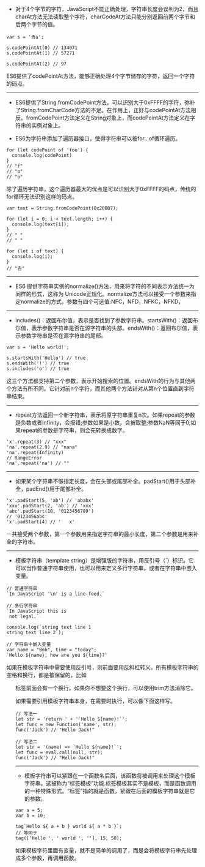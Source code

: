 - 对于4个字节的字符，JavaScript不能正确处理，字符串长度会误判为2，而且charAt方法无法读取整个字符，charCodeAt方法只能分别返回前两个字节和后两个字节的值。
```
var s = '𠮷a';

s.codePointAt(0) // 134071
s.codePointAt(1) // 57271

s.codePointAt(2) // 97
```
ES6提供了codePointAt方法，能够正确处理4个字节储存的字符，返回一个字符的码点。

---
- ES6提供了String.fromCodePoint方法，可以识别大于0xFFFF的字符，弥补了String.fromCharCode方法的不足。在作用上，正好与codePointAt方法相反。fromCodePoint方法定义在String对象上，而codePointAt方法定义在字符串的实例对象上。

- ES6为字符串添加了遍历器接口，使得字符串可以被for...of循环遍历。
```
for (let codePoint of 'foo') {
  console.log(codePoint)
}
// "f"
// "o"
// "o"
```
除了遍历字符串，这个遍历器最大的优点是可以识别大于0xFFFF的码点，传统的for循环无法识别这样的码点。
```
var text = String.fromCodePoint(0x20BB7);

for (let i = 0; i < text.length; i++) {
  console.log(text[i]);
}
// " "
// " "

for (let i of text) {
  console.log(i);
}
// "𠮷"
```
---

- ES6 提供字符串实例的normalize()方法，用来将字符的不同表示方法统一为同样的形式，这称为 Unicode正规化。normalize方法可以接受一个参数来指定normalize的方式，参数有四个可选值:NFC，NFD，NFKC，NFKD，

---

- includes()：返回布尔值，表示是否找到了参数字符串。startsWith()：返回布尔值，表示参数字符串是否在源字符串的头部。endsWith()：返回布尔值，表示参数字符串是否在源字符串的尾部。
```
var s = 'Hello world!';

s.startsWith('Hello') // true
s.endsWith('!') // true
s.includes('o') // true
```
这三个方法都支持第二个参数，表示开始搜索的位置。endsWith的行为与其他两个方法有所不同。它针对前n个字符，而其他两个方法针对从第n个位置直到字符串结束。

---

- repeat方法返回一个新字符串，表示将原字符串重复n次。如果repeat的参数是负数或者Infinity，会报错;参数如果是小数，会被取整;参数NaN等同于0;如果repeat的参数是字符串，则会先转换成数字。
```
'x'.repeat(3) // "xxx"
'na'.repeat(2.9) // "nana"
'na'.repeat(Infinity)
// RangeError
'na'.repeat('na') // ""
```
---

- 如果某个字符串不够指定长度，会在头部或尾部补全。padStart()用于头部补全，padEnd()用于尾部补全。

```
'x'.padStart(5, 'ab') // 'ababx'
'xxx'.padStart(2, 'ab') // 'xxx'
'abc'.padStart(10, '0123456789')
// '0123456abc'
'x'.padStart(4) // '   x'
```
一共接受两个参数，第一个参数用来指定字符串的最小长度，第二个参数是用来补全的字符串。

---

- 模板字符串（template string）是增强版的字符串，用反引号（`）标识。它可以当作普通字符串使用，也可以用来定义多行字符串，或者在字符串中嵌入变量。
```
// 普通字符串
`In JavaScript '\n' is a line-feed.`

// 多行字符串
`In JavaScript this is
 not legal.`

console.log(`string text line 1
string text line 2`);

// 字符串中嵌入变量
var name = "Bob", time = "today";
`Hello ${name}, how are you ${time}?`
```
如果在模板字符串中需要使用反引号，则前面要用反斜杠转义。所有模板字符串的空格和换行，都是被保留的，比如<ul>标签前面会有一个换行。如果你不想要这个换行，可以使用trim方法消除它。

如果需要引用模板字符串本身，在需要时执行，可以像下面这样写。
```
// 写法一
let str = 'return ' + '`Hello ${name}!`';
let func = new Function('name', str);
func('Jack') // "Hello Jack!"

// 写法二
let str = '(name) => `Hello ${name}!`';
let func = eval.call(null, str);
func('Jack') // "Hello Jack!"
```
---

- 模板字符串可以紧跟在一个函数名后面，该函数将被调用来处理这个模板字符串。这被称为“标签模板”功能.标签模板其实不是模板，而是函数调用的一种特殊形式。“标签”指的就是函数，紧跟在后面的模板字符串就是它的参数。
```
var a = 5;
var b = 10;

tag`Hello ${ a + b } world ${ a * b }`;
// 等同于
tag(['Hello ', ' world ', ''], 15, 50);
```
如果模板字符里面有变量，就不是简单的调用了，而是会将模板字符串先处理成多个参数，再调用函数。
